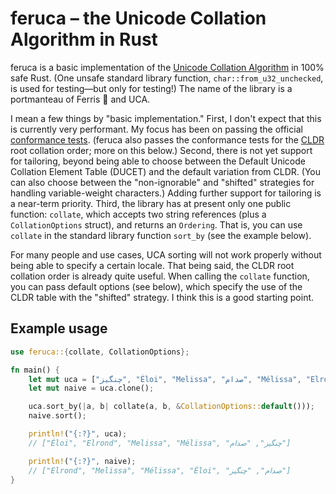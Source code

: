 # feruca – the Unicode Collation Algorithm in Rust

feruca is a basic implementation of the [Unicode Collation Algorithm](https://unicode.org/reports/tr10/) in 100% safe Rust. (One unsafe standard library function, `char::from_u32_unchecked`, is used for testing—but only for testing!) The name of the library is a portmanteau of Ferris 🦀 and UCA.

I mean a few things by "basic implementation." First, I don't expect that this is currently very performant. My focus has been on passing the official [conformance tests](https://www.unicode.org/Public/UCA/latest/CollationTest.html). (feruca also passes the conformance tests for the [CLDR](https://github.com/unicode-org/cldr) root collation order; more on this below.) Second, there is not yet support for tailoring, beyond being able to choose between the Default Unicode Collation Element Table (DUCET) and the default variation from CLDR. (You can also choose between the "non-ignorable" and "shifted" strategies for handling variable-weight characters.) Adding further support for tailoring is a near-term priority. Third, the library has at present only one public function: `collate`, which accepts two string references (plus a `CollationOptions` struct), and returns an `Ordering`. That is, you can use `collate` in the standard library function `sort_by` (see the example below).

For many people and use cases, UCA sorting will not work properly without being able to specify a certain locale. That being said, the CLDR root collation order is already quite useful. When calling the `collate` function, you can pass default options (see below), which specify the use of the CLDR table with the "shifted" strategy. I think this is a good starting point.

## Example usage

```rust
use feruca::{collate, CollationOptions};

fn main() {
    let mut uca = ["چنگیز", "Éloi", "Melissa", "صدام", "Mélissa", "Elrond"];
    let mut naive = uca.clone();

    uca.sort_by(|a, b| collate(a, b, &CollationOptions::default()));
    naive.sort();

    println!("{:?}", uca);
    // ["Éloi", "Elrond", "Melissa", "Mélissa", "چنگیز", "صدام"]

    println!("{:?}", naive);
    // ["Elrond", "Melissa", "Mélissa", "Éloi", "صدام", "چنگیز"]
}
```
